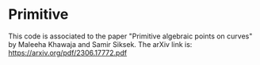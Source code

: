 # Primitive

This code is associated to the paper "Primitive algebraic points on curves" by Maleeha Khawaja and Samir Siksek. 
The arXiv link is: https://arxiv.org/pdf/2306.17772.pdf
